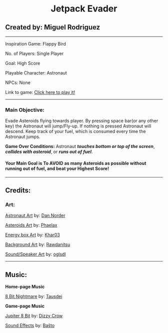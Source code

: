 # <center>**Jetpack Evader**</center>

## Created by: Miguel Rodriguez
***
Inspiration Game: Flappy Bird

No. of Players: Single Player

Goal: High Score

Playable Character: Astronaut

NPCs: None

Link to game: <a href="https://gifted-rosalind-2ca118.netlify.app/">Click here to play it!</a>
***
### Main Objective:

Evade Asteroids flying towards player. By pressing space bar(or any other key) the Astronaut will jump/Fly-up. If nothing is pressed Astronaut will descend. Keep track of your fuel, which is consumed every time the Astronaut jumps.

**Game Over Conditions:** Astronaut ***touches bottom or top of the screen***, ***collides with asteroid***, or ***runs out of fuel***.

#### **Your Main Goal is To AVOID as many Asteroids as possible without running out of fuel, and beat your Highest Score!**

***
## Credits:

### **Art**:

<a href="https://opengameart.org/content/monkey-on-mars-share-the-love">Astronaut Art</a> by: <a href="https://opengameart.org/users/dannorder"> Dan Norder </a> 

<a href="https://opengameart.org/content/asteroids">Asteroids Art</a> by: <a href="https://opengameart.org/users/phaelax"> Phaelax </a> 

<a href="https://opengameart.org/content/energy-box">Energy box Art</a> by: <a href="https://opengameart.org/users/khar03"> Khar03 </a> 

<a href="https://opengameart.org/content/space-backgrounds-1">Background Art</a> by: <a href="https://opengameart.org/users/rawdanitsu"> Rawdanitsu </a> 

<a href="https://opengameart.org/content/sound-on-sound-off">Sound/Speaker Art</a> by: <a href="https://opengameart.org/users/oglsdl"> oglsdl </a> 

***
## Music:

**Home-page Music**

<a href="https://opengameart.org/content/8-bit-nightmare">8 Bit Nightmare</a> by: <a href="https://opengameart.org/users/tausdei"> Tausdei </a> 

**Game-page Music**

<a href="https://opengameart.org/content/8-bit-jupiter-the-bringer-of-jollity-456">Jupiter 8 Bit</a> by: <a href="https://opengameart.org/users/dizzy-crow"> Dizzy Crow </a> 

<a href="https://opengameart.org/content/nes-sounds">Sound Effects</a> by: <a href="https://opengameart.org/users/ba%C5%9Dto"> Baŝto </a> 
